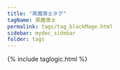 ```yaml
---
title: "黒魔導士タグ"
tagName: 黒魔導士
permalink: tags/tag_blackMage.html
sidebar: mydoc_sidebar
folder: tags
---
```

{% include taglogic.html %}
